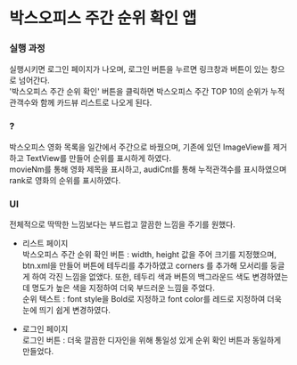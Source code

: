 # 박스오피스 주간 순위 확인 앱

### 실행 과정

실행시키면 로그인 페이지가 나오며, 로그인 버튼을 누르면 링크창과 버튼이 있는 창으로 넘어간다. </br>
'박스오피스 주간 순위 확인' 버튼을 클릭하면 박스오피스 주간 TOP 10의 순위가 누적관객수와 함께 카드뷰 리스트로 나오게 된다.


### ?

박스오피스 영화 목록을 일간에서 주간으로 바꿨으며, 기존에 있던 ImageView를 제거하고 TextView를 만들어 순위를 표시하게 하였다. </br>
movieNm를 통해 영화 제목을 표시하고, audiCnt를 통해 누적관객수를 표시하였으며 rank로 영화의 순위를 표시하였다.


### UI

전체적으로 딱딱한 느낌보다는 부드럽고 깔끔한 느낌을 주기를 원했다.

- 리스트 페이지 </br>
박스오피스 주간 순위 확인 버튼 :  width, height 값을 주어 크기를 지정했으며,
btn.xml을 만들어 버튼에 테두리를 추가하였고 corners 를 추가해 모서리를 둥글게 하여 각진 느낌을 없앴다.
또한, 테두리 색과 버튼의 백그라운드 색도 변경하였는데 명도가 높은 색을 지정하여 더욱 부드러운 느낌을 주었다. </br>
순위 텍스트 : font style을 Bold로 지정하고 font color를 레드로 지정하여 더욱 눈에 띄기 쉽게 변경하였다.

- 로그인 페이지 </br>
로그인 버튼 : 더욱 깔끔한 디자인을 위해 통일성 있게 순위 확인 버튼과 동일하게 만들었다.
